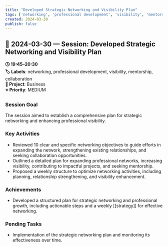 ```yaml
---
title: "Developed Strategic Networking and Visibility Plan"
tags: ['networking', 'professional development', 'visibility', 'mentorship', 'collaboration']
created: 2024-03-30
publish: false
---
```


## 📅 2024-03-30 — Session: Developed Strategic Networking and Visibility Plan

**🕒 19:45–20:30**  
**🏷️ Labels**: networking, professional development, visibility, mentorship, collaboration  
**📂 Project**: Business  
**⭐ Priority**: MEDIUM  


### Session Goal
The session aimed to establish a comprehensive plan for strategic networking and enhancing professional visibility.

### Key Activities
- Reviewed 10 clear and specific networking objectives to guide efforts in expanding the network, strengthening existing relationships, and seeking collaboration opportunities.
- Outlined a detailed plan for expanding professional networks, increasing visibility, contributing to impactful projects, and seeking mentorship.
- Proposed a weekly structure to optimize networking activities, including planning, relationship strengthening, and visibility enhancement.

### Achievements
- Developed a structured plan for strategic networking and professional growth, including actionable steps and a weekly [[strategy]] for effective networking.

### Pending Tasks
- Implementation of the strategic networking plan and monitoring its effectiveness over time.
